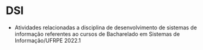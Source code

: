 # DSI

- Atividades relacionadas a disciplina de desenvolvimento de sistemas de informação referentes ao cursos de Bacharelado em Sistemas de Informação/UFRPE 2022.1

